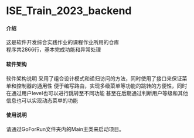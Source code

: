 # ISE_Train_2023_backend

#### 介绍

这是软件开发综合实践作业的课程作业所用的仓库  
程序共2866行，基本完成功能和异常处理

#### 软件架构

软件架构说明
采用了组合设计模式和递归访问的方法，同时使用了接口来保证菜单和控制器的通用性
便于编写路由，实现多级菜单等功能的跳转的方便性，同时在通过用户level也可以进行跳转至不同功能
甚至在后期通过判断用户等级和其他信息也可以实现动态菜单的功能

#### 使用说明

请通过GoForRun文件夹内的Main主类来启动项目。
